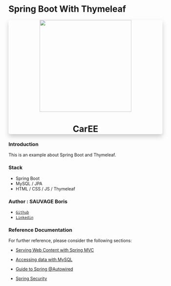 # Spring Boot With Thymeleaf

<div style="text-align: center;box-shadow: 0 8px 16px 0 rgba(0,0,0,0.2);border-radius: 5px;">
<img src="https://img.icons8.com/ios/300/000000/car--v1.png" height="300px" width="300px" >
<h1>CarEE</h1>
</div>

### Introduction

This is an example about Spring Boot and Thymeleaf.

### Stack

+ Spring Boot
+ MySQL / JPA
+ HTML / CSS / JS / Thymeleaf

### Author : SAUVAGE Boris

+ [`Github`](https://github.com/sauvageb)
+ [`Linkedin`](https://www.linkedin.com/in/sauvageboris)

### Reference Documentation

For further reference, please consider the following sections:

* [Serving Web Content with Spring MVC](https://spring.io/guides/gs/serving-web-content/)

* [Accessing data with MySQL](https://spring.io/guides/gs/accessing-data-mysql/)

* [Guide to Spring @Autowired](https://www.baeldung.com/spring-autowire)

* [Spring Security](https://www.laulem.com/dev/spring-boot/spring-security.html)
